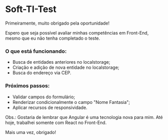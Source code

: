 # Soft-TI-Test

Primeiramente, muito obrigado pela oportunidade!

Espero que seja possível avaliar minhas competências em Front-End, mesmo que eu não tenha completado o teste.

### O que está funcionando:

- Busca de entidades anteriores no localstorage;
- Criação e adição de nova entidade no localstorage;
- Busca do endereço via CEP.

### Próximos passos:

- Validar campos do formulário;
- Renderizar condicionalmente o campo "Nome Fantasia";
- Aplicar recursos de responsividade.

Obs.: Gostaria de lembrar que Angular é uma tecnologia nova para mim. Até hoje, trabalhei somente com React no Front-End.

Mais uma vez, obrigado!